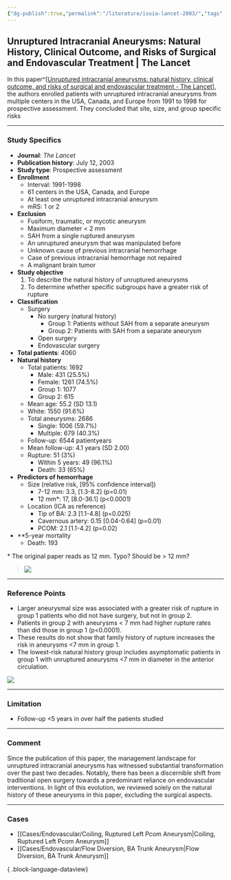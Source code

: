 ```yaml
---
{"dg-publish":true,"permalink":"/literature/isuia-lancet-2003/","tags":["anatomy","Lancet","aneurysm/unruptured"],"created":"2023-11-11T20:25:54.242-08:00","updated":"2023-11-11T22:23:44.432-08:00"}
---
```



## Unruptured Intracranial Aneurysms: Natural History, Clinical Outcome, and Risks of Surgical and Endovascular Treatment | The Lancet

In this paper^[[Unruptured intracranial aneurysms: natural history, clinical outcome, and risks of surgical and endovascular treatment - The Lancet](https://www.thelancet.com/journals/lancet/article/PIIS0140673603138603/fulltext)], the authors enrolled patients with unruptured intracranial aneurysms from multiple centers in the USA, Canada, and Europe from 1991 to 1998 for prospective assessment. They concluded that site, size, and group specific risks

---

### Study Specifics

- **Journal**: *The Lancet*
- **Publication history**: July 12, 2003
- **Study type**: Prospective assessment
- **Enrollment**
	- Interval: 1991-1998
	- 61 centers in the USA, Canada, and Europe
	- At least one unruptured intracranial aneurysm
	- mRS: 1 or 2
- **Exclusion**
	- Fusiform, traumatic, or mycotic aneurysm
	- Maximum diameter \< 2 mm
	- SAH from a single ruptured aneurysm
	- An unruptured aneurysm that was manipulated before
	- Unknown cause of previous intracranial hemorrhage 
	- Case of previous intracranial hemorrhage not repaired
	- A malignant brain tumor
- **Study objective**
	1. To describe the natural history of unruptured aneurysms
	2. To determine whether specific subgroups have a greater risk of rupture
- **Classification**
	- Surgery
		- No surgery (natural history)
			- Group 1: Patients without SAH from a separate aneurysm
			- Group 2: Patients with SAH from a separate aneurysm
		- Open surgery
		- Endovascular surgery
- **Total patients**: 4060 
- **Natural history**
	- Total patients: 1692
		- Male: 431 (25.5%)
		- Female: 1261 (74.5%)
		- Group 1: 1077
		- Group 2: 615
	- Mean age: 55.2 (SD 13.1)
	- White: 1550 (91.6%)
	- Total aneurysms: 2686
		- Single: 1006 (59.7%)
		- Multiple: 679 (40.3%)
	- Follow-up: 6544 patientyears
	- Mean follow-up: 4.1 years (SD 2.00)
	- Rupture: 51 (3%)
		- Within 5 years: 49 (96.1%)
		- Death: 33 (65%)
- **Predictors of hemorrhage**
	- Size (relative risk, \[95% confidence interval\])
		- 7-12 mm: 3.3, \[1.3-8.2\] (p=0.01)
		- 12 mm*: 17, \[8.0-36.1\] (p<0.0001)
	- Location (ICA as reference)
		- Tip of BA: 2.3 \[1.1-4.8\] (p=0.025)
		- Cavernous artery: 0.15 \[0.04-0.64\] (p=0.01)
		- PCOM: 2.1 \[1.1-4.2\] (p=0.02)
- **5-year mortality
	- Death: 193

\* The original paper reads as 12 mm. Typo? Should be \> 12 mm?
> ![](https://i.imgur.com/fZBKHa9.png)

---

### Reference Points

- Larger aneurysmal size was associated with a greater risk of rupture in group 1 patients who did not have surgery, but not in group 2.
- Patients in group 2 with aneurysms \< 7 mm had higher rupture rates than did those in group 1 (p<0.0001).
- These results do not show that family history of rupture increases the risk in aneurysms \<7 mm in group 1.
- The lowest-risk natural history group includes asymptomatic patients in group 1 with unruptured aneurysms \<7 mm in diameter in the anterior circulation.

![](https://i.imgur.com/Hbj24XM.png)

---

### Limitation

- Follow-up \<5 years in over half the patients studied

---

### Comment

Since the publication of this paper, the management landscape for unruptured intracranial aneurysms has witnessed substantial transformation over the past two decades. Notably, there has been a discernible shift from traditional open surgery towards a predominant reliance on endovascular interventions. In light of this evolution, we reviewed solely on the natural history of these aneurysms in this paper, excluding the surgical aspects.

---
### Cases

- [[Cases/Endovascular/Coiling, Ruptured Left Pcom Aneurysm\|Coiling, Ruptured Left Pcom Aneurysm]]
- [[Cases/Endovascular/Flow Diversion, BA Trunk Aneurysm\|Flow Diversion, BA Trunk Aneurysm]]

{ .block-language-dataview}